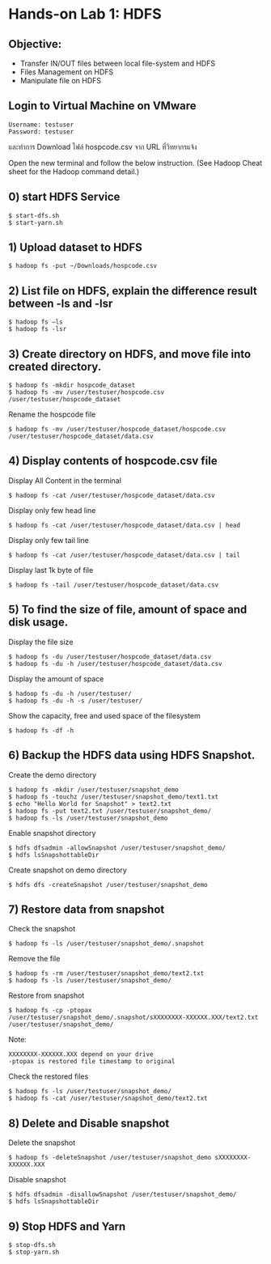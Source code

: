 # Hands-on Lab 1: HDFS 

## Objective:
- Transfer IN/OUT files between local file-system and HDFS
-	Files Management on HDFS
-	Manipulate file on HDFS

## Login to Virtual Machine on VMware
```
Username: testuser
Password: testuser
```
และทำการ Download ไฟล์ hospcode.csv จาก URL ที่วิทยากรแจ้ง

Open the new terminal and follow the below instruction. (See Hadoop Cheat sheet for the Hadoop command detail.)

## 0) start HDFS Service
```
$ start-dfs.sh
$ start-yarn.sh
```

## 1) Upload dataset to HDFS

```
$ hadoop fs -put ~/Downloads/hospcode.csv
```

## 2)	List file on HDFS, explain the difference result between -ls and -lsr

```
$ hadoop fs –ls
$ hadoop fs -lsr 
```

## 3)	Create directory on HDFS, and move file into created directory.

```
$ hadoop fs -mkdir hospcode_dataset
$ hadoop fs -mv /user/testuser/hospcode.csv /user/testuser/hospcode_dataset
```

Rename the hospcode file
```
$ hadoop fs -mv /user/testuser/hospcode_dataset/hospcode.csv /user/testuser/hospcode_dataset/data.csv
```

## 4)	Display contents of hospcode.csv file

Display All Content in the terminal
```
$ hadoop fs -cat /user/testuser/hospcode_dataset/data.csv
```

Display only few head line
```
$ hadoop fs -cat /user/testuser/hospcode_dataset/data.csv | head
```

Display only few tail line
```
$ hadoop fs -cat /user/testuser/hospcode_dataset/data.csv | tail
```

Display last 1k byte of file 
```
$ hadoop fs -tail /user/testuser/hospcode_dataset/data.csv
```

## 5)	To find the size of file, amount of space and disk usage. 

Display the file size
```
$ hadoop fs -du /user/testuser/hospcode_dataset/data.csv
$ hadoop fs -du -h /user/testuser/hospcode_dataset/data.csv
```

Display the amount of space
```
$ hadoop fs -du -h /user/testuser/
$ hadoop fs -du -h -s /user/testuser/
```

Show the capacity, free and used space of the filesystem
```
$ hadoop fs -df -h
```

## 6)	Backup the HDFS data using HDFS Snapshot. 

Create the demo directory
```
$ hadoop fs -mkdir /user/testuser/snapshot_demo
$ hadoop fs -touchz /user/testuser/snapshot_demo/text1.txt
$ echo "Hello World for Snapshot" > text2.txt
$ hadoop fs -put text2.txt /user/testuser/snapshot_demo/
$ hadoop fs -ls /user/testuser/snapshot_demo
```

Enable snapshot directory
```
$ hdfs dfsadmin -allowSnapshot /user/testuser/snapshot_demo/
$ hdfs lsSnapshottableDir
```

Create snapshot on demo directory
```
$ hdfs dfs -createSnapshot /user/testuser/snapshot_demo
```

## 7)	Restore data from snapshot

Check the snapshot
```
$ hadoop fs -ls /user/testuser/snapshot_demo/.snapshot
```

Remove the file
```
$ hadoop fs -rm /user/testuser/snapshot_demo/text2.txt
$ hadoop fs -ls /user/testuser/snapshot_demo/
```

Restore from snapshot
```
$ hadoop fs -cp -ptopax /user/testuser/snapshot_demo/.snapshot/sXXXXXXXX-XXXXXX.XXX/text2.txt /user/testuser/snapshot_demo/
```

Note:
```
XXXXXXXX-XXXXXX.XXX depend on your drive
-ptopax is restored file timestamp to original
```

Check the restored files
```
$ hadoop fs -ls /user/testuser/snapshot_demo/
$ hadoop fs -cat /user/testuser/snapshot_demo/text2.txt
```

## 8)	Delete and Disable snapshot

Delete the snapshot 
```
$ hadoop fs -deleteSnapshot /user/testuser/snapshot_demo sXXXXXXXX-XXXXXX.XXX
```

Disable snapshot
```
$ hdfs dfsadmin -disallowSnapshot /user/testuser/snapshot_demo/
$ hdfs lsSnapshottableDir
```

## 9) Stop HDFS and Yarn
```
$ stop-dfs.sh
$ stop-yarn.sh
```
